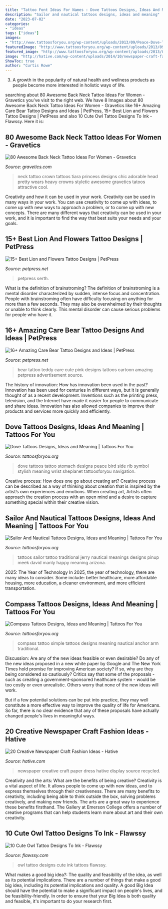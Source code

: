 ```yaml
---
title: "Tattoo Font Ideas For Names : Dove Tattoos Designs, Ideas And Meaning"
description: "Sailor and nautical tattoos designs, ideas and meaning"
date: "2023-07-02"
categories:
- "ideas"
tags: ["ideas"]
images:
- "http://www.tattoosforyou.org/wp-content/uploads/2013/09/Peace-Dove-Tattoos.jpg"
featuredImage: "http://www.tattoosforyou.org/wp-content/uploads/2013/09/Peace-Dove-Tattoos.jpg"
featured_image: "http://www.tattoosforyou.org/wp-content/uploads/2013/09/Simple-Compass-Tattoo-764x1024.jpg"
image: "http://hative.com/wp-content/uploads/2014/10/newspaper-craft-fashion-ideas/14-creative-newspaper-craft-fashion-ideas.jpg"
ShowToc: true
author: "Curtis Rowe"
---
```



3. A growth in the popularity of natural health and wellness products as people become more interested in holistic ways of life. 

	

		
searching about 80 Awesome Back Neck Tattoo Ideas For Women - Gravetics you've visit to the right web. We have 8 Images about 80 Awesome Back Neck Tattoo Ideas For Women - Gravetics like 16+ Amazing Care Bear Tattoo Designs and Ideas | PetPress, 15+ Best Lion and Flowers Tattoo Designs | PetPress and also 10 Cute Owl Tattoo Designs To Ink - Flawssy. Here it is:
		
    
## 80 Awesome Back Neck Tattoo Ideas For Women - Gravetics

<img loading=lazy src="http://www.gravetics.com/wp-content/uploads/2016/11/Chic-Small-Crown-Back-Of-Neck-Tattoo.jpg" onerror="this.onerror=null;this.src='https://tse3.mm.bing.net/th?id=OIP.q-yBFdmmMoP6hlKxhfMbfQHaHa&amp;pid=15.1';" alt="80 Awesome Back Neck Tattoo Ideas For Women - Gravetics">

_Source: gravetics.com_

>neck tattoo crown tattoos tiara princess designs chic adorable head pretty wears heavy crowns styletic awesome gravetics tatoos attractive cool. 

	

Creativity and how it can be used in your work.
Creativity can be used in many ways in your work. You can use creativity to come up with ideas, to come up with new ways to approach a problem, or to come up with new concepts. There are many different ways that creativity can be used in your work, and it is important to find the way that best suits your needs and your goals.

    
## 15+ Best Lion And Flowers Tattoo Designs | PetPress

<img loading=lazy src="https://petpress.net/wp-content/uploads/2020/04/Lion-tattoo-with-flowers-art-cool.jpg" onerror="this.onerror=null;this.src='https://tse1.mm.bing.net/th?id=OIP.fFYBEQINLjPzkuKQ7U4_JQHaMp&amp;pid=15.1';" alt="15+ Best Lion and Flowers Tattoo Designs | PetPress">

_Source: petpress.net_

>petpress serth. 

	

What is the definition of brainstroming?
The definition of brainstroming is a mental disorder characterized by sudden, intense focus and concentration. People with brainstroming often have difficulty focusing on anything for more than a few seconds. They may also be overwhelmed by their thoughts or unable to think clearly. This mental disorder can cause serious problems for people who have it.

    
## 16+ Amazing Care Bear Tattoo Designs And Ideas | PetPress

<img loading=lazy src="https://cdn.petpress.net/wp-content/uploads/2020/05/11234250/care-bear-tattoo-cute.jpg" onerror="this.onerror=null;this.src='https://tse3.mm.bing.net/th?id=OIP.57wQ7zKxRD3yqmzSYBZ0gQHaLI&amp;pid=15.1';" alt="16+ Amazing Care Bear Tattoo Designs and Ideas | PetPress">

_Source: petpress.net_

>bear tattoo teddy care cute pink designs tattoos cartoon amazing petpress advertisement source. 

	

The history of innovation: How has innovation been used in the past?
Innovation has been used for centuries in different ways, but it is generally thought of as a recent development. Inventions such as the printing press, television, and the Internet have made it easier for people to communicate and share ideas. Innovation has also allowed companies to improve their products and services more quickly and efficiently.

    
## Dove Tattoos Designs, Ideas And Meaning | Tattoos For You

<img loading=lazy src="http://www.tattoosforyou.org/wp-content/uploads/2013/09/Peace-Dove-Tattoos.jpg" onerror="this.onerror=null;this.src='https://tse2.mm.bing.net/th?id=OIP.oJCu_DiX6wtCfrGpqFuZOQHaJ4&amp;pid=15.1';" alt="Dove Tattoos Designs, Ideas and Meaning | Tattoos For You">

_Source: tattoosforyou.org_

>dove tattoos tattoo stomach designs peace bird side rib symbol stylish meaning wrist sheplanet tattoosforyou navigation. 

	

Creative process: How does one go about creating art?
Creative process can be described as a way of thinking about creation that is inspired by the artist’s own experiences and emotions. When creating art, Artists often approach the creation process with an open mind and a desire to capture something special within their creative vision.

    
## Sailor And Nautical Tattoos Designs, Ideas And Meaning | Tattoos For You

<img loading=lazy src="http://www.tattoosforyou.org/wp-content/uploads/2013/11/Sailor-Tattoos-Meanings.jpg" onerror="this.onerror=null;this.src='https://tse4.mm.bing.net/th?id=OIP.Ij9Eda84bC9Wb_BCq7Xt0wHaJ6&amp;pid=15.1';" alt="Sailor And Nautical Tattoos Designs, Ideas and Meaning | Tattoos For You">

_Source: tattoosforyou.org_

>tattoos sailor tattoo traditional jerry nautical meanings designs pinup meek david manly happy meaning arizona. 

	

2025: The Year of Technology
In 2025, the year of technology, there are many ideas to consider. Some include: better healthcare, more affordable housing, more education, a cleaner environment, and more efficient transportation.

    
## Compass Tattoos Designs, Ideas And Meaning | Tattoos For You

<img loading=lazy src="http://www.tattoosforyou.org/wp-content/uploads/2013/09/Simple-Compass-Tattoo-764x1024.jpg" onerror="this.onerror=null;this.src='https://tse2.mm.bing.net/th?id=OIP.e1qD8c4RW0wvPnQ3MGh-cAHaJ7&amp;pid=15.1';" alt="Compass Tattoos Designs, Ideas and Meaning | Tattoos For You">

_Source: tattoosforyou.org_

>compass tattoo simple tattoos designs meaning nautical anchor arm traditional. 

	

Discussion: Are any of the new ideas feasible or even desirable?
Do any of the new ideas proposed in a new white paper by Google and The New York Times hold promise for improving American society? If so, why are they being considered so cautiously?
Critics say that some of the proposals - such as creating a government-sponsored healthcare system - would be too costly or even unrealistic. Others worry that none of the new ideas will work.

But if a few potential solutions can be put into practice, they may well constitute a more effective way to improve the quality of life for Americans. So far, there is no clear evidence that any of these proposals have actually changed people's lives in meaningful ways.

    
## 20 Creative Newspaper Craft Fashion Ideas - Hative

<img loading=lazy src="http://hative.com/wp-content/uploads/2014/10/newspaper-craft-fashion-ideas/14-creative-newspaper-craft-fashion-ideas.jpg" onerror="this.onerror=null;this.src='https://tse4.mm.bing.net/th?id=OIP.LGUML7UIRXT0iilHjTsgxQHaLH&amp;pid=15.1';" alt="20 Creative Newspaper Craft Fashion Ideas - Hative">

_Source: hative.com_

>newspaper creative craft paper dress hative display source recycled. 

	

Creativity and the arts: What are the benefits of being creative?
Creativity is a vital aspect of life. It allows people to come up with new ideas, and to express themselves through their creativeness. There are many benefits to creativity, including being able to think outside the box, solving problems creatively, and making new friends. The arts are a great way to experience these benefits firsthand. The Gallery at Emerson College offers a number of creative programs that can help students learn more about art and their own creativity.

    
## 10 Cute Owl Tattoo Designs To Ink - Flawssy

<img loading=lazy src="http://flawssy.com/wp-content/uploads/2016/06/Small-Owl-Tattoo-Designs.jpg" onerror="this.onerror=null;this.src='https://tse3.mm.bing.net/th?id=OIP.FGU_Xeho7diCw1woC4VWkgHaJ4&amp;pid=15.1';" alt="10 Cute Owl Tattoo Designs To Ink - Flawssy">

_Source: flawssy.com_

>owl tattoo designs cute ink tattoos flawssy. 

	

What makes a good big idea?: The quality and feasibility of the idea, as well as its potential implications.
There are a number of things that make a good big idea, including its potential implications and quality. A good Big Idea should have the potential to make a significant impact on people's lives, and be feasibility-friendly. In order to ensure that your Big Idea is both quality and feasible, it's important to do your research first.


